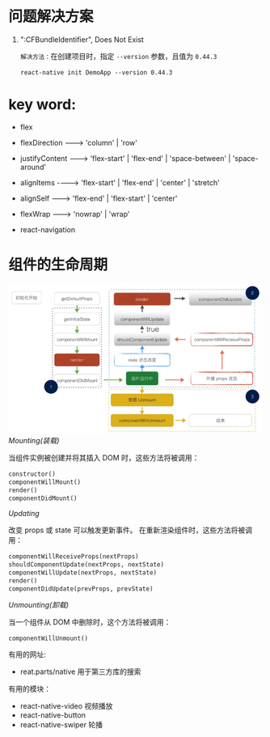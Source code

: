 # 问题解决方案
1. ":CFBundleIdentifier", Does Not Exist

    `解决方法：`在创建项目时，指定 `--version` 参数，且值为 `0.44.3`
    ```
    react-native init DemoApp --version 0.44.3
    ```
    

# key word:
- flex 
- flexDirection ---> 'column' | 'row'
- justifyContent ---> 'flex-start' | 'flex-end' | 'space-between' | 'space-around'
- alignItems ----> 'flex-start' | 'flex-end' | 'center' | 'stretch'
- alignSelf ---> 'flex-end' | 'flex-start' | 'center'
- flexWrap ---> 'nowrap' | 'wrap'

- react-navigation



# 组件的生命周期
![](./images/RN组件生命周期.png)
*Mounting(装载)*

当组件实例被创建并将其插入 DOM 时，这些方法将被调用：

    constructor()
    componentWillMount()
    render()
    componentDidMount()

*Updating*

改变 props 或 state 可以触发更新事件。 在重新渲染组件时，这些方法将被调用：

    componentWillReceiveProps(nextProps)
    shouldComponentUpdate(nextProps, nextState)
    componentWillUpdate(nextProps, nextState)
    render()
    componentDidUpdate(prevProps, prevState)

*Unmounting(卸载)*

当一个组件从 DOM 中删除时，这个方法将被调用：

    componentWillUnmount()


有用的网址:
- reat.parts/native 用于第三方库的搜索

有用的模块：
- react-native-video 视频播放
- react-native-button 
- react-native-swiper 轮播 